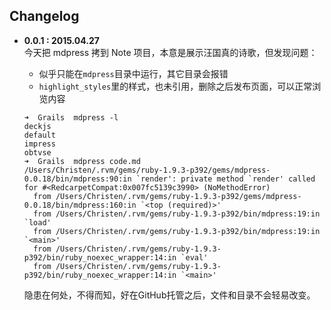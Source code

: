 ## Changelog
  
- **0.0.1 : 2015.04.27**    
  今天把 mdpress 拷到 Note 项目，本意是展示汪国真的诗歌，但发现问题：
  * 似乎只能在`mdpress`目录中运行，其它目录会报错
  * `highlight_styles`里的样式，也未引用，删除之后发布页面，可以正常浏览内容

  ```
  ➜  Grails  mdpress -l
  deckjs
  default
  impress
  obtvse
  ➜  Grails  mdpress code.md 
  /Users/Christen/.rvm/gems/ruby-1.9.3-p392/gems/mdpress-0.0.18/bin/mdpress:90:in `render': private method `render' called for #<RedcarpetCompat:0x007fc5139c3990> (NoMethodError)
	from /Users/Christen/.rvm/gems/ruby-1.9.3-p392/gems/mdpress-0.0.18/bin/mdpress:160:in `<top (required)>'
	from /Users/Christen/.rvm/gems/ruby-1.9.3-p392/bin/mdpress:19:in `load'
	from /Users/Christen/.rvm/gems/ruby-1.9.3-p392/bin/mdpress:19:in `<main>'
	from /Users/Christen/.rvm/gems/ruby-1.9.3-p392/bin/ruby_noexec_wrapper:14:in `eval'
	from /Users/Christen/.rvm/gems/ruby-1.9.3-p392/bin/ruby_noexec_wrapper:14:in `<main>'
  ```
  隐患在何处，不得而知，好在GitHub托管之后，文件和目录不会轻易改变。
